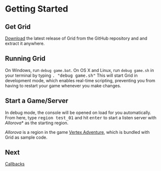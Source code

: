 Getting Started
===============

Get Grid
--------

[Download](https://github.com/Planimeter/grid-sdk/releases) the latest
release of Grid from the GitHub repository and and extract it anywhere.

Running Grid
------------

On Windows, run `debug game.bat`. On OS X and Linux, run `debug game.sh` in your
terminal by typing <kbd>. "debug game.sh"</kbd> This will start Grid in
development mode, which enables real-time scripting, preventing you from having
to restart your game whenever you make changes.

Start a Game/Server
-------------------

In debug mode, the console will be opened on load for you automatically. From
here, type <kbd>region test_01</kbd> and hit <kbd>enter</kbd> to start a listen
server with *Allorova** as the starting region.

*Allorova* is a region in the game [Vertex Adventure](/vadventure), which is
bundled with Grid as sample code.

Next
----

[Callbacks](tutorials/Callbacks)

